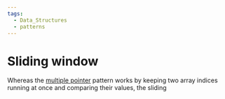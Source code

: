 ```yaml
---
tags:
  - Data_Structures
  - patterns
---
```


# Sliding window 

Whereas the [multiple pointer](Multiple_pointers.md) pattern works by keeping two array indices running at once and comparing their values, the sliding 

